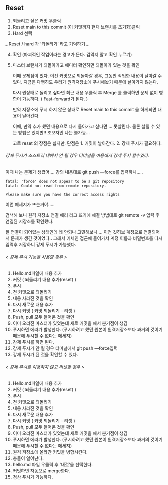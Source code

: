 ## Reset

1. 되돌리고 싶은 커밋 우클릭
2. Reset main to this commit (이 커밋까지 현재 브랜치를 초기화)클릭
3. Hard 선택

_ Reset / hard 가 ‘되돌리기’ 라고 기억하기 _

4. 확인 (파괴적인 작업이라는 경고가 뜬다. 겁먹지 말고 확인 누르기)

5. 마스터 브랜치가 되돌아가고 에디터 확인하면 되돌아가 있는 것을 확인

   이때 문제점이 있다.
   이전 커밋으로 되돌아갈 경우, 그동안 작업한 내용이 날아갈 수 있다.
   지금은 다행히도 우리가 원격저장소에 푸시해놨기 때문에 날아가지 않는다.

   다시 원상태로 돌리고 싶다면 최근 내용 우클릭 후
   Merge 를 클릭하면 문제 없이 병합이 가능하다.
   ( Fast-forward가 된다. )

   만약 저장소에 푸시 하지 않은 상태로
   Reset main to this commit 을 하게되면
   내용이 날아간다.

   이때, 만약 추가 했던 내용으로 다시 돌아가고 싶다면 …
   못살린다.
   물론 살릴 수 있는 방법은 있지만!! 초보자인 나는 불가능…

   고로 reset 의 장점은 쉽지만,
   단점은 1. 커밋이 날아간다. 2. 강제 푸시가 필요하다.

###### 강제 푸시가 소스트리 내에서 안 될 경우 터미널을 이용해서 강제 푸시 할수있다.

이때 나는 문제가 생겼어….
강의 내용대로 git push —force를 입력하니…..

    fatal: 'force' does not appear to be a git repository
    fatal: Could not read from remote repository.

    Please make sure you have the correct access rights

이런 메세지가 뜨는거야…..

검색해 보니 원격 저장소 연결 에러 라고 뜨기에
해결 방법대로 git remote -v 입력 후 연결된 저장소를 확인했다.

잘 연결이 되어있는 상태인데 왜 안되나 고민해보니….
이전 깃허브 계정으로 연결되어서 문제가 생긴 것이었다..
그래서 키체인 접근에 들어가서 계정 이름과 비밀번호를 다시 입력후 저장하니 강제 푸시가 가능했다.

###### < 강제 푸시 기능을 사용할 경우 >

1. Hello.md파일에 내용 추가
2. 커밋 ( 되돌리기 내용 추가(reset) )
3. 푸시
4. 전 커밋으로 되돌리기
5. 내용 사라진 것을 확인
6. 다시 새로운 내용 추가
7. 다시 커밋 ( 커밋 되돌리기 - 리셋 )
8. Push, pull 모두 들어온 것을 확인
9. 이미 오리진 마스터가 있었는데 새로 커밋을 해서 분기점이 생김
10. 푸시하면 에러가 발생한다. (푸시하려고 했던 원본이 원격저장소보다 과거의 것이기 때문에 푸시할 수 없다는 메세지)
11. 강제 푸시를 하면 된다.
12. 강제 푸시가 안 될 경우 터미널에서 git push —force입력
13. 강제 푸시가 된 것을 확인할 수 있다.

###### < 강제 푸시를 이용하지 않고 리셋할 경우 >

1. Hello.md파일에 내용 추가
2. 커밋 ( 되돌리기 내용 추가(reset) )
3. 푸시
4. 전 커밋으로 되돌리기
5. 내용 사라진 것을 확인
6. 다시 새로운 내용 추가
7. 다시 커밋 ( 커밋 되돌리기 - 리셋 )
8. Push, pull 모두 들어온 것을 확인
9. 이미 오리진 마스터가 있었는데 새로 커밋을 해서 분기점이 생김
10. 푸시하면 에러가 발생한다. (푸시하려고 했던 원본이 원격저장소보다 과거의 것이기 때문에 푸시할 수 없다는 메세지)
11. 원격 저장소에 올라간 커밋을 병합시킨다.
12. 충돌이 일어난다.
13. hello.md 파일 우클릭 후 ‘내것’을 선택한다.
14. 커밋하면 자동으로 merge한다.
15. 정상 푸시가 가능하다.
